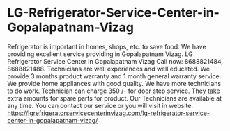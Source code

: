 # LG-Refrigerator-Service-Center-in-Gopalapatnam-Vizag
Refrigerator is important in homes, shops, etc. to save food. We have providing excellent service providing in Gopalapatnam Vizag. LG Refrigerator Service Center in Gopalapatnam Vizag Call now: 8688821484, 8688821488. Technicians are well experiences and well educated. We provide 3 months product warranty and 1 month general warranty service. We provide home appliances with good quality. We have more technicians to do work. Technician can charge 350 /- for door step service. They take extra amounts for spare parts for product. Our Technicians are available at any time. You can contact our service or you will visit in website.   https://lgrefrigeratorservicecenterinvizag.com/lg-refrigerator-service-center-in-gopalapatnam-vizag/
